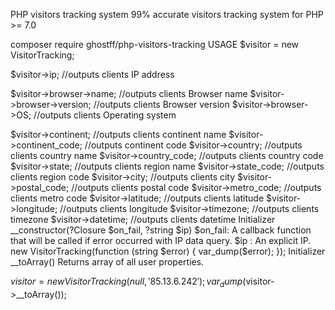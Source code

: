 PHP visitors tracking system
99% accurate visitors tracking system for PHP >= 7.0

composer require ghostff/php-visitors-tracking
USAGE
$visitor = new VisitorTracking;

$visitor->ip; //outputs clients IP address

$visitor->browser->name; //outputs clients Browser name
$visitor->browser->version; //outputs clients Browser version
$visitor->browser->OS; //outputs clients Operating system

$visitor->continent; //outputs clients continent name
$visitor->continent_code; //outputs continent code
$visitor->country; //outputs clients country name
$visitor->country_code; //outputs clients country code
$visitor->state; //outputs clients region name
$visitor->state_code; //outputs clients region code
$visitor->city; //outputs clients city
$visitor->postal_code; //outputs clients postal code
$visitor->metro_code; //outputs clients metro code
$visitor->latitude; //outputs clients latitude
$visitor->longitude; //outputs clients longitude
$visitor->timezone; //outputs clients timezone
$visitor->datetime; //outputs clients datetime
Initializer __constructor(?Closure $on_fail, ?string $ip)
$on_fail: A callback function that will be called if error occurred with IP data query.
$ip : An explicit IP.
new VisitorTracking(function (string $error) {
    var_dump($error);
});
Initializer __toArray()
Returns array of all user properties.

$visitor = new VisitorTracking(null, '85.13.6.242');
var_dump($visitor->__toArray());
